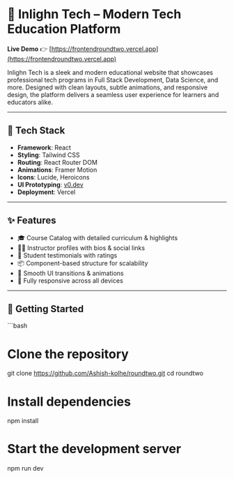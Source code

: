 # 🧠 Inlighn Tech – Modern Tech Education Platform

**Live Demo** 👉 [https://frontendroundtwo.vercel.app](https://frontendroundtwo.vercel.app)

Inlighn Tech is a sleek and modern educational website that showcases professional tech programs in Full Stack Development, Data Science, and more. Designed with clean layouts, subtle animations, and responsive design, the platform delivers a seamless user experience for learners and educators alike.

---

## 🚀 Tech Stack

- **Framework**: React
- **Styling**: Tailwind CSS
- **Routing**: React Router DOM
- **Animations**: Framer Motion
- **Icons**: Lucide, Heroicons
- **UI Prototyping**: [v0.dev](https://v0.dev)
- **Deployment**: Vercel

---

## ✨ Features

- 🎓 Course Catalog with detailed curriculum & highlights
- 👩‍🏫 Instructor profiles with bios & social links
- 💬 Student testimonials with ratings
- 📦 Component-based structure for scalability
- 🎨 Smooth UI transitions & animations
- 📱 Fully responsive across all devices

---

## 🧪 Getting Started

\`\`\`bash
# Clone the repository
git clone https://github.com/Ashish-kolhe/roundtwo.git
cd roundtwo

# Install dependencies
npm install

# Start the development server
npm run dev
